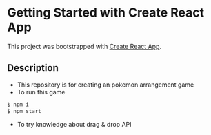 # Getting Started with Create React App

This project was bootstrapped with [Create React App](https://github.com/facebook/create-react-app).

## Description
- This repository is for creating an pokemon arrangement game
- To run this game
```sh
$ npm i
$ npm start
```
- To try knowledge about drag & drop API